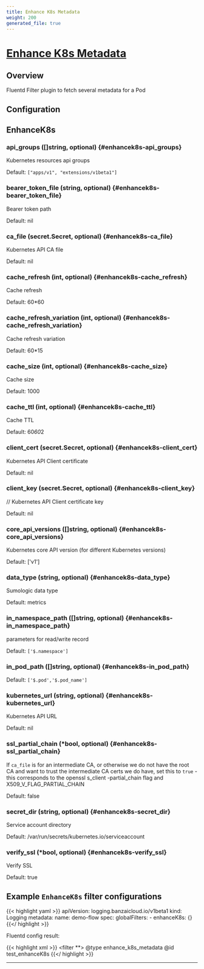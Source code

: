 ```yaml
---
title: Enhance K8s Metadata
weight: 200
generated_file: true
---
```


# [Enhance K8s Metadata](https://github.com/SumoLogic/sumologic-kubernetes-collection/tree/main/fluent-plugin-enhance-k8s-metadata)
## Overview
 Fluentd Filter plugin to fetch several metadata for a Pod

## Configuration
## EnhanceK8s

### api_groups ([]string, optional) {#enhancek8s-api_groups}

Kubernetes resources api groups

Default: `["apps/v1", "extensions/v1beta1"]`

### bearer_token_file (string, optional) {#enhancek8s-bearer_token_file}

Bearer token path

Default: nil

### ca_file (secret.Secret, optional) {#enhancek8s-ca_file}

Kubernetes API CA file

Default: nil

### cache_refresh (int, optional) {#enhancek8s-cache_refresh}

Cache refresh

Default: 60*60

### cache_refresh_variation (int, optional) {#enhancek8s-cache_refresh_variation}

Cache refresh variation

Default: 60*15

### cache_size (int, optional) {#enhancek8s-cache_size}

Cache size

Default: 1000

### cache_ttl (int, optional) {#enhancek8s-cache_ttl}

Cache TTL

Default: 60*60*2

### client_cert (secret.Secret, optional) {#enhancek8s-client_cert}

Kubernetes API Client certificate

Default: nil

### client_key (secret.Secret, optional) {#enhancek8s-client_key}

// Kubernetes API Client certificate key

Default: nil

### core_api_versions ([]string, optional) {#enhancek8s-core_api_versions}

Kubernetes core API version (for different Kubernetes versions)

Default: ['v1']

### data_type (string, optional) {#enhancek8s-data_type}

Sumologic data type

Default: metrics

### in_namespace_path ([]string, optional) {#enhancek8s-in_namespace_path}

parameters for read/write record

Default: `['$.namespace']`

### in_pod_path ([]string, optional) {#enhancek8s-in_pod_path}

Default: `['$.pod','$.pod_name']`

### kubernetes_url (string, optional) {#enhancek8s-kubernetes_url}

Kubernetes API URL

Default: nil

### ssl_partial_chain (*bool, optional) {#enhancek8s-ssl_partial_chain}

If `ca_file` is for an intermediate CA, or otherwise we do not have the root CA and want to trust the intermediate CA certs we do have, set this to `true` - this corresponds to the openssl s_client -partial_chain flag and X509_V_FLAG_PARTIAL_CHAIN

Default: false

### secret_dir (string, optional) {#enhancek8s-secret_dir}

Service account directory

Default: /var/run/secrets/kubernetes.io/serviceaccount

### verify_ssl (*bool, optional) {#enhancek8s-verify_ssl}

Verify SSL

Default: true




## Example `EnhanceK8s` filter configurations

{{< highlight yaml >}}
apiVersion: logging.banzaicloud.io/v1beta1
kind: Logging
metadata:
  name: demo-flow
spec:
  globalFilters:
    - enhanceK8s: {}
{{</ highlight >}}

Fluentd config result:

{{< highlight xml >}}
<filter **>
  @type enhance_k8s_metadata
  @id test_enhanceK8s
</filter>
{{</ highlight >}}


---
